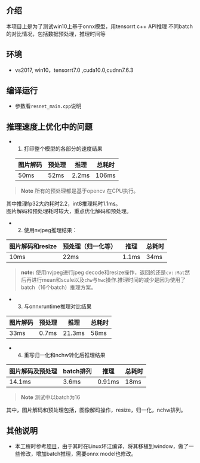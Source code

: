 ## 介绍
本项目上是为了测试win10上基于onnx模型，用tensorrt c++ API推理 不同batch的对比情况，包括数据预处理，推理时间等
## 环境
*  vs2017, win10，tensorrt7.0 ,cuda10.0,cudnn7.6.3

## 编译运行
* 参数看`resnet_main.cpp`说明

## 推理速度上优化中的问题   
 
* 1. 打印整个模型的各部分的速度结果  
    
    |图片解码|预处理|推理|总耗时|
    |----|----|----|----|
    |50ms|52ms|2.2ms|106ms|
> **Note** 所有的预处理都是基于opencv 在CPU执行。

其中推理fp32大约耗时2.2，int8推理耗时1.1ms。  
图片解码和预处理耗时较大，重点优化解码和预处理。
* 2. 使用nvjpeg推理结果：  
    
|图片解码和resize|预处理（归一化等）|推理|总耗时|
|----|----|----|----|
|10ms|22ms|1.1ms|34ms|

>**note:** 使用nvjpeg进行jpeg decode和resize操作，返回的还是`cv::Mat`然后再进行mean和scale以及`chw`与`hwc`操作.推理时间的减少是因为使用了batch（16个batch）推理方案。
* 3. 与onnxruntime推理对比结果  
    
|图片解码|预处理|推理|总耗时|
|----|----|----|----|
|33ms|0.7ms|21.3ms|58ms|
   
* 4. 重写归一化和nchw转化后推理结果  
    
|图片解码及预处理|batch排列|推理|总耗时|
|----|----|----|----|
|14.1ms|3.6ms|0.91ms|18ms|

> **Note** 测试中以batch为16  
    
其中，图片解码和预处理包括，图像解码操作，resize，归一化，nchw排列。


## 其他说明
* 本工程时参考[项目](https://github.com/Syencil/tensorRT)，由于其时在Linux环江编译，将其移植到window，做了一些修改，增加batch推理，需要onnx model也修改。
